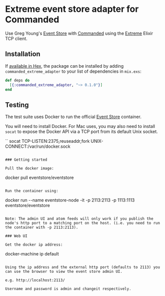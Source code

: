 # Extreme event store adapter for Commanded

Use Greg Young's [Event Store](https://geteventstore.com/) with [Commanded](https://travis-ci.org/slashdotdash/commanded) using the [Extreme](https://github.com/exponentially/extreme) Elixir TCP client.

## Installation

If [available in Hex](https://hex.pm/docs/publish), the package can be installed
by adding `commanded_extreme_adapter` to your list of dependencies in `mix.exs`:

```elixir
def deps do
  [{:commanded_extreme_adapter, "~> 0.1.0"}]
end
```

## Testing

The test suite uses Docker to run the official [Event Store](https://store.docker.com/community/images/eventstore/eventstore) container.

You will need to install Docker. For Mac uses, you may also need to install `socat` to expose the Docker API via a TCP port from its default Unix socket.

``
socat TCP-LISTEN:2375,reuseaddr,fork UNIX-CONNECT:/var/run/docker.sock
```

### Getting started

Pull the docker image:

```
docker pull eventstore/eventstore
```

Run the container using:

```
docker run --name eventstore-node -it -p 2113:2113 -p 1113:1113 eventstore/eventstore
```

Note: The admin UI and atom feeds will only work if you publish the node's http port to a matching port on the host. (i.e. you need to run the container with -p 2113:2113).

### Web UI

Get the docker ip address:

```
docker-machine ip default
```

Using the ip address and the external http port (defaults to 2113) you can use the browser to view the event store admin UI.

e.g. http://localhost:2113/

Username and password is admin and changeit respectively.
